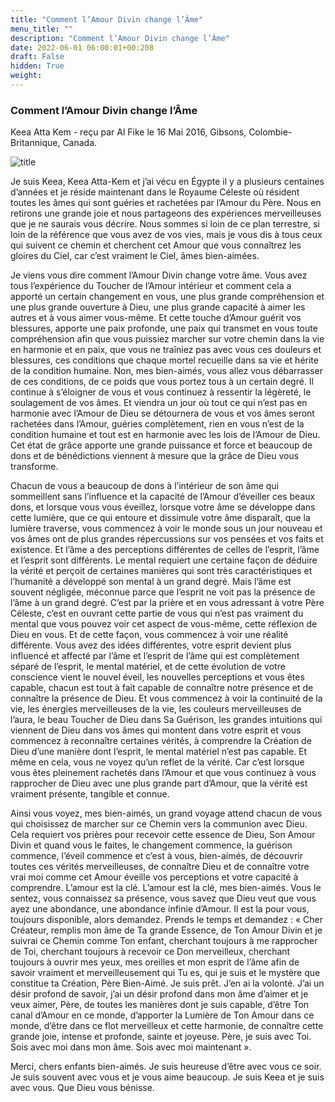 ```yaml
---
title: "Comment l’Amour Divin change l’Âme"
menu_title: ""
description: "Comment l’Amour Divin change l’Âme"
date: 2022-06-01 06:00:01+00:208
draft: False
hidden: True
weight:
---
```

### Comment l’Amour Divin change l’Âme

Keea Atta Kem - reçu par Al Fike le 16 Mai 2016, Gibsons, Colombie-Britannique, Canada.

![title](/fr-contemporary-messages/fr-contemporary-messages-by-date-order/fr-contemporary-messages-2016/fr-2016-dreamstime_xs_4192196.jpg)

Je suis Keea, Keea Atta-Kem et j’ai vécu en Égypte il y a plusieurs centaines d’années et je réside maintenant dans le Royaume Céleste où résident toutes les âmes qui sont guéries et rachetées par l’Amour du Père. Nous en retirons une grande joie et nous partageons des expériences merveilleuses que je ne saurais vous décrire. Nous sommes si loin de ce plan terrestre, si loin de la référence que vous avez de vos vies, mais je vous dis à tous ceux qui suivent ce chemin et cherchent cet Amour que vous connaîtrez les gloires du Ciel, car c’est vraiment le Ciel, âmes bien-aimées.

Je viens vous dire comment l’Amour Divin change votre âme. Vous avez tous l’expérience du Toucher de l’Amour intérieur et comment cela a apporté un certain changement en vous, une plus grande compréhension et une plus grande ouverture à Dieu, une plus grande capacité à aimer les autres et à vous aimer vous-même. Et cette touche d’Amour guérit vos blessures, apporte une paix profonde, une paix qui transmet en vous toute compréhension afin que vous puissiez marcher sur votre chemin dans la vie en harmonie et en paix, que vous ne traîniez pas avec vous ces douleurs et blessures, ces conditions que chaque mortel recueille dans sa vie et hérite de la condition humaine. Non, mes bien-aimés, vous allez vous débarrasser de ces conditions, de ce poids que vous portez tous à un certain degré. Il continue à s’éloigner de vous et vous continuez à ressentir la légèreté, le soulagement de vos âmes. Et viendra un jour où tout ce qui n’est pas en harmonie avec l’Amour de Dieu se détournera de vous et vos âmes seront rachetées dans l’Amour, guéries complètement, rien en vous n’est de la condition humaine et tout est en harmonie avec les lois de l’Amour de Dieu. Cet état de grâce apporte une grande puissance et force et beaucoup de dons et de bénédictions viennent à mesure que la grâce de Dieu vous transforme.

Chacun de vous a beaucoup de dons à l’intérieur de son âme qui sommeillent sans l’influence et la capacité de l’Amour d’éveiller ces beaux dons, et lorsque vous vous éveillez, lorsque votre âme se développe dans cette lumière, que ce qui entoure et dissimule votre âme disparaît, que la lumière traverse, vous commencez à voir le monde sous un jour nouveau et vos âmes ont de plus grandes répercussions sur vos pensées et vos faits et existence. Et l’âme a des perceptions différentes de celles de l’esprit, l’âme et l’esprit sont différents. Le mental requiert une certaine façon de déduire la vérité et perçoit de certaines manières qui sont très caractéristiques et l’humanité a développé son mental à un grand degré. Mais l’âme est souvent négligée, méconnue parce que l’esprit ne voit pas la présence de l’âme à un grand degré. C’est par la prière et en vous adressant à votre Père Céleste, c’est en ouvrant cette partie de vous qui n’est pas vraiment du mental que vous pouvez voir cet aspect de vous-même, cette réflexion de Dieu en vous. Et de cette façon, vous commencez à voir une réalité différente. Vous avez des idées différentes, votre esprit devient plus influencé et affecté par l’âme et l’esprit de l’âme qui est complètement séparé de l’esprit, le mental matériel, et de cette évolution de votre conscience vient le nouvel éveil, les nouvelles perceptions et vous êtes capable, chacun est tout à fait capable de connaître notre présence et de connaître la présence de Dieu. Et vous commencez à voir la continuité de la vie, les énergies merveilleuses de la vie, les couleurs merveilleuses de l’aura, le beau Toucher de Dieu dans Sa Guérison, les grandes intuitions qui viennent de Dieu dans vos âmes qui montent dans votre esprit et vous commencez à reconnaître certaines vérités, à comprendre la Création de Dieu d’une manière dont l’esprit, le mental matériel n’est pas capable. Et même en cela, vous ne voyez qu’un reflet de la vérité. Car c’est lorsque vous êtes pleinement rachetés dans l’Amour et que vous continuez à vous rapprocher de Dieu avec une plus grande part d’Amour, que la vérité est vraiment présente, tangible et connue.

Ainsi vous voyez, mes bien-aimés, un grand voyage attend chacun de vous qui choisissez de marcher sur ce Chemin vers la communion avec Dieu. Cela requiert vos prières pour recevoir cette essence de Dieu, Son Amour Divin et quand vous le faites, le changement commence, la guérison commence, l’éveil commence et c’est à vous, bien-aimés, de découvrir toutes ces vérités merveilleuses, de connaître Dieu et de connaître votre vrai moi comme cet Amour éveille vos perceptions et votre capacité à comprendre. L’amour est la clé. L’amour est la clé, mes bien-aimés. Vous le sentez, vous connaissez sa présence, vous savez que Dieu veut que vous ayez une abondance, une abondance infinie d’Amour. Il est la pour vous, toujours disponible, alors demandez. Prends le temps et demandez : « Cher Créateur, remplis mon âme de Ta grande Essence, de Ton Amour Divin et je suivrai ce Chemin comme Ton enfant, cherchant toujours à me rapprocher de Toi, cherchant toujours à recevoir ce Don merveilleux, cherchant toujours à ouvrir mes yeux, mes oreilles et mon esprit de l’âme afin de savoir vraiment et merveilleusement qui Tu es, qui je suis et le mystère que constitue ta Création, Père Bien-Aimé. Je suis prêt. J’en ai la volonté. J’ai un désir profond de savoir, j’ai un désir profond dans mon âme d’aimer et je veux aimer, Père, de toutes les manières dont je suis capable, d’être Ton canal d’Amour en ce monde, d’apporter la Lumière de Ton Amour dans ce monde, d’être dans ce flot merveilleux et cette harmonie, de connaître cette grande joie, intense et profonde, sainte et joyeuse. Père, je suis avec Toi. Sois avec moi dans mon âme. Sois avec moi maintenant ».

Merci, chers enfants bien-aimés. Je suis heureuse d’être avec vous ce soir. Je suis souvent avec vous et je vous aime beaucoup. Je suis Keea et je suis avec vous. Que Dieu vous bénisse.
